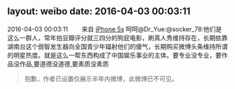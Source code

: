 layout: weibo
date: 2016-04-03 00:03:11
---
2016-04-03 00:03:11  &nbsp;&nbsp;&nbsp;&nbsp;&nbsp;&nbsp; 来自 <a href="sinaweibo://customweibosource" rel="nofollow">iPhone 5s</a>
呵呵@Dr_Yue:@socker_78:他们是这么一群人，常年拍豆瓣评分就三四分的狗屁电影，刷真人秀维持存在，长期依靠湖南台这个弱智发生器向全国青少年辐射他们的傻气，长期购买微博头条维持所谓的明星热度。就是这么一帮东西构成了中国娱乐事业的主体。要专业没专业，要作品没作品,要道德没道德,要素质没素质
>  抱歉，作者已设置仅展示半年内微博，此微博已不可见。 ​​​
